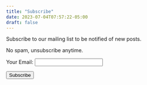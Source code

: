 ```yaml
---
title: "Subscribe"
date: 2023-07-04T07:57:22-05:00
draft: false
---
```


Subscribe to our mailing list to be notified of new posts.

No spam, unsubscribe anytime.

<form name="subscribe" method="POST" data-netlify="true">
 
  <p>
    <label>Your Email: <input type="email" name="email" /></label>
  </p>

  <p>
    <button type="submit">Subscribe</button>
  </p>
</form>

